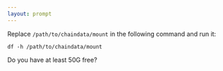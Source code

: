 ```yaml
---
layout: prompt
---
```


Replace `/path/to/chaindata/mount` in the following command and run it:
```
df -h /path/to/chaindata/mount
```

Do you have at least 50G free?

